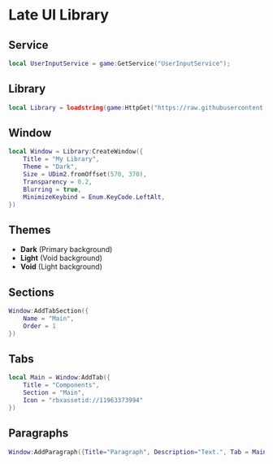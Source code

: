 # Late UI Library

## Service

```lua
local UserInputService = game:GetService("UserInputService");
```

## Library
```lua
local Library = loadstring(game:HttpGet("https://raw.githubusercontent.com/Git-art-byte/LateUI/main/Source.lua"))()
```

## Window
```lua
local Window = Library:CreateWindow({
	Title = "My Library",
	Theme = "Dark",
	Size = UDim2.fromOffset(570, 370),
	Transparency = 0.2,
	Blurring = true,
	MinimizeKeybind = Enum.KeyCode.LeftAlt,
})
```
## Themes
- **Dark**  (Primary background)
- **Light** (Void background)
- **Void**  (Light background)

## Sections
```lua
Window:AddTabSection({
    Name = "Main",
    Order = 1
})
```

## Tabs
```lua
local Main = Window:AddTab({
	Title = "Components",
	Section = "Main",
	Icon = "rbxassetid://11963373994"
})
```

## Paragraphs
```lua
Window:AddParagraph({Title="Paragraph", Description="Text.", Tab = Main})
```
